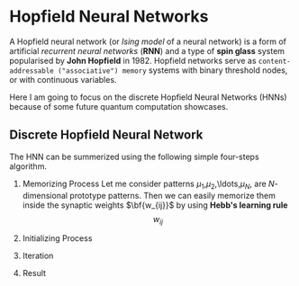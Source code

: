 # Hopfield Neural Networks
A Hopfield neural network (or *Ising model* of a neural network) is a form of artificial *recurrent neural networks* (__RNN__) and a type of **spin glass** system popularised by **John Hopfield** in 1982. Hopfield networks serve as `content-addressable ("associative") memory` systems with binary threshold nodes, or with continuous variables.



Here I am going to focus on the discrete Hopfield Neural Networks (HNNs) because of some future quantum computation showcases.

## Discrete Hopfield Neural Network
The HNN can be summerized using the following simple four-steps algorithm.

1. Memorizing Process
Let me consider patterns $\mu_1$,$\mu_2$,\ldots,$\mu_N$, are $N$-dimensional prototype patterns. Then we can easily memorize them inside the synaptic weights $\bf{w_{ij}}$ by using **Hebb's learning rule**
$$w_{ij}$$

3. Initializing Process
4. Iteration
5. Result
